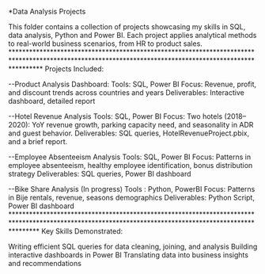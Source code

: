 *Data Analysis Projects 

This folder contains a collection of projects showcasing my skills in SQL, data analysis, Python and Power BI. 
Each project applies analytical methods to real-world business scenarios, from HR to product sales. ********************************************************************************************************************************************************
Projects Included: 

--Product Analysis Dashboard: 
Tools: SQL, Power BI 
Focus: Revenue, profit, and discount trends across countries and years 
Deliverables: Interactive dashboard, detailed report 

--Hotel Revenue Analysis 
Tools: SQL, Power BI 
Focus: Two hotels (2018–2020): YoY revenue growth, parking capacity need, and seasonality in ADR and guest behavior. 
Deliverables: SQL queries, HotelRevenueProject.pbix, and a brief report. 

--Employee Absenteeism Analysis 
Tools: SQL, Power BI 
Focus: Patterns in employee absenteeism, healthy employee identification, bonus distribution strategy 
Deliverables: SQL queries, Power BI dashboard 

--Bike Share Analysis (In progress) 
Tools : Python, PowerBI 
Focus: Patterns in Bije rentals, revenue, seasons demographics 
Deliverables: Python Script, Power BI dashboard *******************************************************************************************************************************************************
Key Skills Demonstrated:

Writing efficient SQL queries for data cleaning, joining, and analysis 
Building interactive dashboards in Power BI 
Translating data into business insights and recommendations
